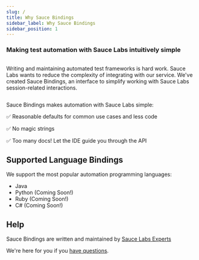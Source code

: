```yaml
---
slug: /
title: Why Sauce Bindings
sidebar_label: Why Sauce Bindings
sidebar_position: 1
---
```


### Making test automation with Sauce Labs intuitively simple

```sh

```

Writing and maintaining automated test frameworks is hard work.
Sauce Labs wants to reduce the complexity of integrating with our service.
We've created Sauce Bindings, an interface to simplify working with Sauce Labs session-related interactions.

```sh

```

Sauce Bindings makes automation with Sauce Labs simple:

✅ Reasonable defaults for common use cases and less code

✅ No magic strings

✅ Too many docs! Let the IDE guide you through the API

## Supported Language Bindings

We support the most popular automation programming languages:

- Java
- Python (Coming Soon!)
- Ruby (Coming Soon!)
- C# (Coming Soon!)

## Help

Sauce Bindings are written and maintained by [Sauce Labs Experts](https://saucelabs.com/our-experts)

We're here for you if you [have questions](mailto:opensource@saucelabs.com).
